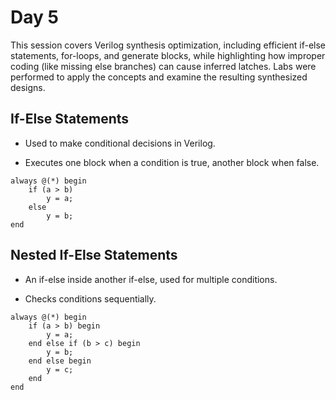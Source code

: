 # Day 5

This session covers Verilog synthesis optimization, including efficient if-else statements, for-loops, and generate blocks, while highlighting how improper coding (like missing else branches) can cause inferred latches. Labs were performed to apply the concepts and examine the resulting synthesized designs.


## If-Else Statements

- Used to make conditional decisions in Verilog.

- Executes one block when a condition is true, another block when false.
  

```
always @(*) begin
    if (a > b)
        y = a;
    else
        y = b;
end
```

## Nested If-Else Statements

- An if-else inside another if-else, used for multiple conditions.

- Checks conditions sequentially.


```
always @(*) begin
    if (a > b) begin
        y = a;
    end else if (b > c) begin
        y = b;
    end else begin
        y = c;
    end
end
```

